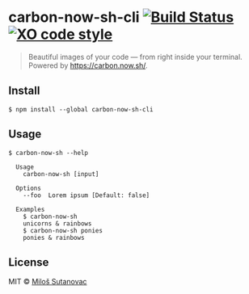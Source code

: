 # carbon-now-sh-cli [![Build Status](https://travis-ci.org/mixn/carbon-now-sh-cli.svg?branch=master)](https://travis-ci.org/mixn/carbon-now-sh-cli) [![XO code style](https://img.shields.io/badge/code_style-XO-5ed9c7.svg)](https://github.com/xojs/xo)

> Beautiful images of your code — from right inside your terminal. Powered by https://carbon.now.sh/.

## Install

```
$ npm install --global carbon-now-sh-cli
```

## Usage

```
$ carbon-now-sh --help

  Usage
    carbon-now-sh [input]

  Options
    --foo  Lorem ipsum [Default: false]

  Examples
    $ carbon-now-sh
    unicorns & rainbows
    $ carbon-now-sh ponies
    ponies & rainbows
```

## License

MIT © [Miloš Sutanovac](https://github.com/mixn)
